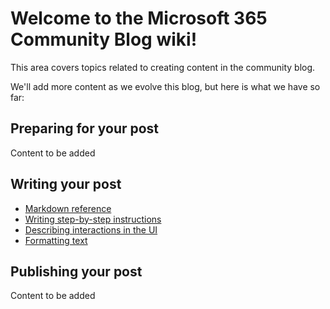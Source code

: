 # Welcome to the Microsoft 365 Community Blog wiki!

This area covers topics related to creating content in the community blog.

We'll add more content as we evolve this blog, but here is what we have so far:

## Preparing for your post
Content to be added

## Writing your post

- [Markdown reference](Microsoft-365-Community-Blog-Markdown-reference)
- [Writing step-by-step instructions](Writing-step-by-step-instructions)
- [Describing interactions in the UI](Describing-interactions-with-the-UI)
- [Formatting text](Formatting-text)

## Publishing your post
Content to be added



